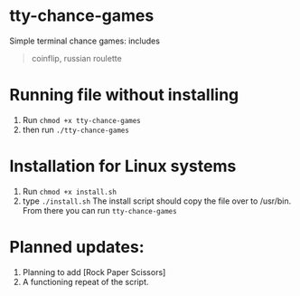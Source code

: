 # tty-chance-games
Simple terminal chance games: includes 
> coinflip,
> russian roulette

# Running file without installing
1. Run `chmod +x tty-chance-games`
2. then run `./tty-chance-games`

# Installation for Linux systems
1. Run `chmod +x install.sh`
2. type `./install.sh`
The install script should copy the file over to /usr/bin. From there you can run `tty-chance-games`


# Planned updates:
1. Planning to add [Rock Paper Scissors]
2. A functioning repeat of the script.


